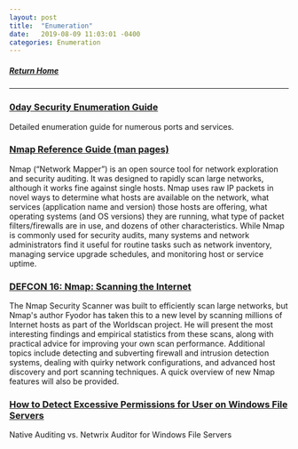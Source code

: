 ```yaml
---
layout: post
title:  "Enumeration"
date:   2019-08-09 11:03:01 -0400
categories: Enumeration
---
```


##### [Return Home](https://thegetch.github.io/penetration/testing/resources/2020/07/24/Home/)

---

### [0day Security Enumeration Guide](http://www.0daysecurity.com/penetration-testing/enumeration.html)

Detailed enumeration guide for numerous ports and services.

### [Nmap Reference Guide (man pages)](https://nmap.org/book/man.html)

Nmap (“Network Mapper”) is an open source tool for network exploration and security auditing. It was designed to rapidly scan large networks, although it works fine against single hosts. Nmap uses raw IP packets in novel ways to determine what hosts are available on the network, what services (application name and version) those hosts are offering, what operating systems (and OS versions) they are running, what type of packet filters/firewalls are in use, and dozens of other characteristics. While Nmap is commonly used for security audits, many systems and network administrators find it useful for routine tasks such as network inventory, managing service upgrade schedules, and monitoring host or service uptime.

### [DEFCON 16: Nmap: Scanning the Internet](https://www.youtube.com/watch?v=Hk-21p2m8YY)

The Nmap Security Scanner was built to efficiently scan large networks, but Nmap's author Fyodor has taken this to a new level by scanning millions of Internet hosts as part of the Worldscan project. He will present the most interesting findings and empirical statistics from these scans, along with practical advice for improving your own scan performance. Additional topics include detecting and subverting firewall and intrusion detection systems, dealing with quirky network configurations, and advanced host discovery and port scanning techniques. A quick overview of new Nmap features will also be provided.

### [How to Detect Excessive Permissions for User on Windows File Servers](https://www.netwrix.com/how_to_monitor_excessive_permissions_in_everyone_group_on_windows_file_servers.html)

Native Auditing vs. Netwrix Auditor for Windows File Servers

